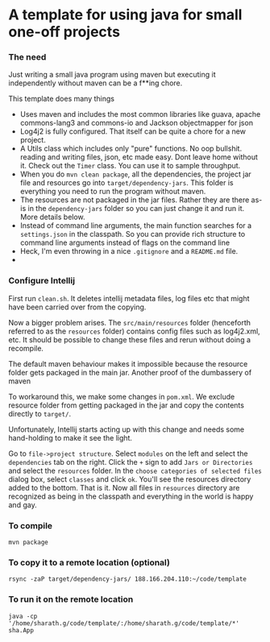 # A template for using java for small one-off projects

### The need
Just writing a small java program using maven but executing it independently without maven can be a f**ing chore.

This template does many things

* Uses maven and includes the most common libraries like guava, apache commons-lang3 and commons-io and Jackson objectmapper for json
* Log4j2 is fully configured. That itself can be quite a chore for a new project.
* A Utils class which includes only "pure" functions. No oop bullshit. reading and writing files, json, etc made easy. Dont leave home without it. Check out the `Timer` class. You can use it to sample throughput.
* When you do `mvn clean package`, all the dependencies, the project jar file and resources go into `target/dependency-jars`. This folder is everything you need to run the program without maven.
* The resources are not packaged in the jar files. Rather they are there as-is in the `dependency-jars` folder so you can just change it and run it. More details below.
* Instead of command line arguments, the main function searches for a `settings.json` in the classpath. So you can provide rich structure to command line arguments instead of flags on the command line
* Heck, I'm even throwing in a nice `.gitignore` and a `README.md` file.
*

### Configure Intellij

First run `clean.sh`. It deletes intellij metadata files, log files etc that might have been carried over from the copying.

Now a bigger problem arises. The `src/main/resources` folder (henceforth referred to as the `resources` folder) contains config files such as log4j2.xml, etc. It should be possible to change these files and rerun without doing a recompile.

The default maven behaviour makes it impossible because the resource folder gets packaged in the main jar. Another proof of the dumbassery of maven

 To workaround this, we make some changes in `pom.xml`. We exclude resource folder from getting packaged in the jar and copy the contents directly to `target/`.

 Unfortunately, Intellij starts acting up with this change and needs some hand-holding to make it see the light.

 Go to `file->project structure`. Select `modules` on the left and select the `dependencies` tab on the right. Click the `+` sign to add `Jars or Directories` and select the `resources` folder. In the `choose categories of selected files` dialog box, select `classes` and click `ok`. You'll see the resources directory added to the bottom. That is it. Now all files in `resources` directory are recognized as being in the classpath and everything in the world is happy and gay.
### To compile
````
mvn package
````

### To copy it to a remote location (optional)
````
rsync -zaP target/dependency-jars/ 188.166.204.110:~/code/template
````

### To run it on the remote location
````
java -cp  '/home/sharath.g/code/template/:/home/sharath.g/code/template/*' sha.App
````
